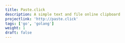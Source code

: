 ```yaml
---
title: Paste.click
description: A simple text and file online clipboard
projectlink: 'http://paste.click'
tags: ['go', 'golang']
weight: 1
draft: false
---
```

